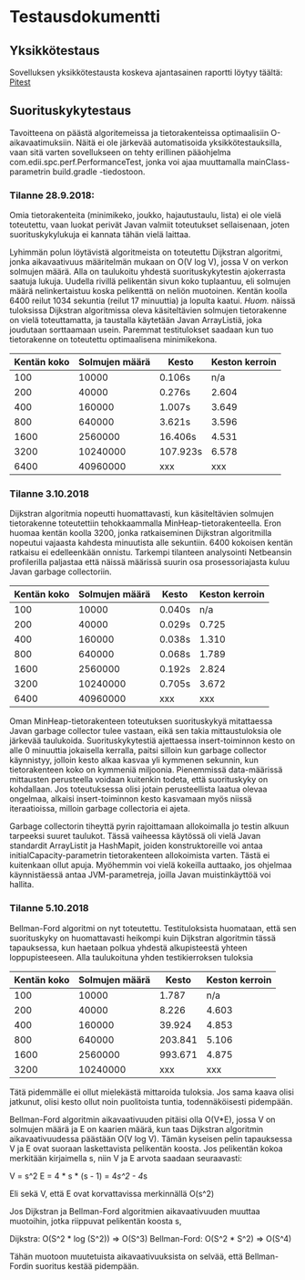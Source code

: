 # Testausdokumentti

## Yksikkötestaus
Sovelluksen yksikkötestausta koskeva ajantasainen raportti löytyy täältä: [Pitest](https://htmlpreview.github.io/?https://github.com/lauripaatelainen/Shortest-Path-Challenge/blob/master/Dokumentaatio/pitest/201810052224/index.html)

## Suorituskykytestaus
Tavoitteena on päästä algoritemeissa ja tietorakenteissa optimaalisiin O-aikavaatimuksiin.
Näitä ei ole järkevää automatisoida yksikkötestauksilla, vaan sitä varten sovellukseen on tehty erillinen pääohjelma com.edii.spc.perf.PerformanceTest, jonka voi ajaa muuttamalla mainClass-parametrin build.gradle -tiedostoon. 

### Tilanne 28.9.2018:
Omia tietorakenteita (minimikeko, joukko, hajautustaulu, lista) ei ole vielä toteutettu, vaan luokat perivät Javan valmiit toteutukset sellaisenaan, joten suorituskykylukuja ei kannata tähän vielä laittaa. 

Lyhimmän polun löytävistä algoritmeista on toteutettu Dijkstran algoritmi, jonka aikavaativuus määritelmän mukaan on O(V log V), jossa V on verkon solmujen määrä.
Alla on taulukoitu yhdestä suorituskykytestin ajokerrasta saatuja lukuja. Uudella rivillä pelikentän sivun koko tuplaantuu, eli solmujen määrä nelinkertaistuu koska pelikenttä on neliön muotoinen. 
Kentän koolla 6400 reilut 1034 sekuntia (reilut 17 minuuttia) ja lopulta kaatui.
*Huom.* näissä tuloksissa Dijkstran algoritmissa oleva käsiteltävien solmujen tietorakenne on vielä toteuttamatta, ja taustalla käytetään Javan ArrayListiä, joka joudutaan sorttaamaan usein. 
Paremmat testitulokset saadaan kun tuo tietorakenne on toteutettu optimaalisena minimikekona. 

Kentän koko | Solmujen määrä | Kesto    | Keston kerroin
------------|----------------|----------|---------------
100         | 10000          | 0.106s   | n/a
200         | 40000          | 0.276s   | 2.604
400         | 160000         | 1.007s   | 3.649
800         | 640000         | 3.621s   | 3.596
1600        | 2560000        | 16.406s  | 4.531
3200        | 10240000       | 107.923s | 6.578
6400        | 40960000       | xxx      | xxx

### Tilanne 3.10.2018
Dijkstran algoritmia nopeutti huomattavasti, kun käsiteltävien solmujen tietorakenne toteutettiin tehokkaammalla MinHeap-tietorakenteella. 
Eron huomaa kentän koolla 3200, jonka ratkaiseminen Dijkstran algoritmilla nopeutui vajaasta kahdesta minuutista alle sekuntiin.
6400 kokoisen kentän ratkaisu ei edelleenkään onnistu. Tarkempi tilanteen analysointi Netbeansin profilerilla paljastaa että näissä määrissä suurin osa prosessoriajasta kuluu Javan garbage collectoriin. 

Kentän koko | Solmujen määrä | Kesto    | Keston kerroin
------------|----------------|----------|---------------
100         | 10000          | 0.040s   | n/a
200         | 40000          | 0.029s   | 0.725
400         | 160000         | 0.038s   | 1.310
800         | 640000         | 0.068s   | 1.789
1600        | 2560000        | 0.192s   | 2.824
3200        | 10240000       | 0.705s   | 3.672
6400        | 40960000       | xxx      | xxx

Oman MinHeap-tietorakenteen toteutuksen suorituskykyä mitattaessa Javan garbage collector tulee vastaan, eikä sen takia mittaustuloksia ole järkevää taulukoida.
Suorituskykytestiä ajettaessa insert-toiminnon kesto on alle 0 minuuttia jokaisella kerralla, paitsi silloin kun garbage collector käynnistyy, jolloin kesto alkaa kasvaa yli kymmenen sekunnin, kun tietorakenteen koko on kymmeniä miljoonia.
Pienemmissä data-määrissä mittausten perusteella voidaan kuitenkin todeta, että suorituskyky on kohdallaan. Jos toteutuksessa olisi jotain perusteellista laatua olevaa ongelmaa, alkaisi insert-toiminnon kesto kasvamaan myös niissä iteraatioissa, milloin garbage collectoria ei ajeta.

Garbage collectorin tiheyttä pyrin rajoittamaan allokoimalla jo testin alkuun tarpeeksi suuret taulukot.
Tässä vaiheessa käytössä oli vielä Javan standardit ArrayListit ja HashMapit, joiden konstruktoreille voi antaa initialCapacity-parametrin tietorakenteen allokoimista varten.
Tästä ei kuitenkaan ollut apuja.
Myöhemmin voi vielä kokeilla auttaako, jos ohjelmaa käynnistäessä antaa JVM-parametreja, joilla Javan muistinkäyttöä voi hallita. 

### Tilanne 5.10.2018

Bellman-Ford algoritmi on nyt toteutettu. Testituloksista huomataan, että sen suorituskyky on huomattavasti heikompi kuin Dijkstran algoritmin tässä tapauksessa, kun haetaan polkua yhdestä alkupisteestä yhteen loppupisteeseen.
Alla taulukoituna yhden testikierroksen tuloksia

Kentän koko | Solmujen määrä | Kesto   | Keston kerroin
------------|----------------|---------|---------------
100         | 10000          | 1.787   | n/a
200         | 40000          | 8.226   | 4.603
400         | 160000         | 39.924  | 4.853
800         | 640000         | 203.841 | 5.106
1600        | 2560000        | 993.671 | 4.875
3200        | 10240000       | xxx     | xxx

Tätä pidemmälle ei ollut mielekästä mittaroida tuloksia. Jos sama kaava olisi jatkunut, olisi kesto ollut noin puolitoista tuntia, todennäköisesti pidempään. 

Bellman-Ford algoritmin aikavaativuuden pitäisi olla O(V*E), jossa V on solmujen määrä ja E on kaarien määrä, kun taas Dijkstran algoritmin aikavaativuudessa päästään O(V log V). 
Tämän kyseisen pelin tapauksessa V ja E ovat suoraan laskettavista pelikentän koosta. Jos pelikentän kokoa merkitään kirjaimella s, niin V ja E arvota saadaan seuraavasti:

V = s^2
E = 4 * s * (s - 1) = 4*s^2 - 4*s

Eli sekä V, että E ovat korvattavissa merkinnällä O(s^2)

Jos Dijkstran ja Bellman-Ford algoritmien aikavaativuuden muuttaa muotoihin, jotka riippuvat pelikentän koosta s, 

Dijkstra: O(S^2 * log (S^2)) => O(S^3)
Bellman-Ford: O(S^2 * S^2) => O(S^4)

Tähän muotoon muutetuista aikavaativuuksista on selvää, että Bellman-Fordin suoritus kestää pidempään. 

